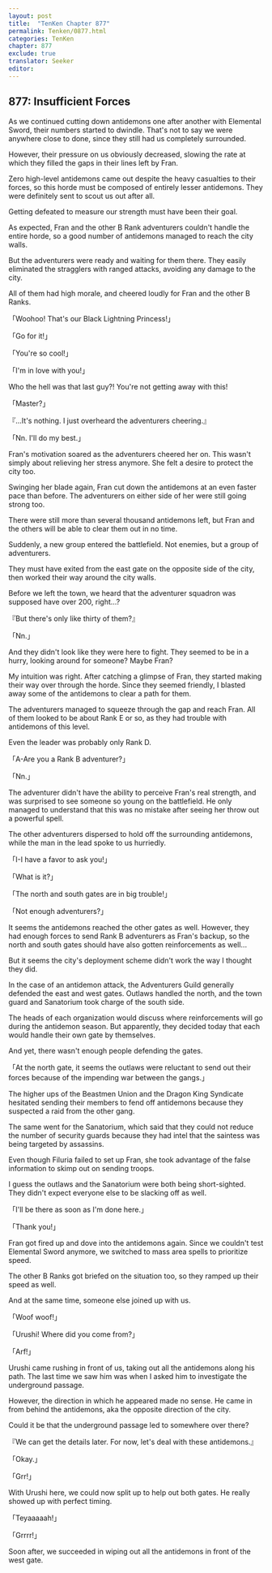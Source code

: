 ```yaml
---
layout: post
title:  "TenKen Chapter 877"
permalink: Tenken/0877.html
categories: TenKen
chapter: 877
exclude: true
translator: Seeker
editor: 
---
```

<h2>877: Insufficient Forces</h2>

As we continued cutting down antidemons one after another with Elemental Sword, their numbers started to dwindle. That's not to say we were anywhere close to done, since they still had us completely surrounded.

However, their pressure on us obviously decreased, slowing the rate at which they filled the gaps in their lines left by Fran.

Zero high-level antidemons came out despite the heavy casualties to their forces, so this horde must be composed of entirely lesser antidemons. They were definitely sent to scout us out after all.

Getting defeated to measure our strength must have been their goal.

As expected, Fran and the other B Rank adventurers couldn't handle the entire horde, so a good number of antidemons managed to reach the city walls.

But the adventurers were ready and waiting for them there. They easily eliminated the stragglers with ranged attacks, avoiding any damage to the city.

All of them had high morale, and cheered loudly for Fran and the other B Ranks.

「Woohoo! That's our Black Lightning Princess!」

「Go for it!」

「You're so cool!」

「I'm in love with you!」

Who the hell was that last guy?! You're not getting away with this!

「Master?」

『...It's nothing. I just overheard the adventurers cheering.』

「Nn. I'll do my best.」

Fran's motivation soared as the adventurers cheered her on. This wasn't simply about relieving her stress anymore. She felt a desire to protect the city too.

Swinging her blade again, Fran cut down the antidemons at an even faster pace than before. The adventurers on either side of her were still going strong too.

There were still more than several thousand antidemons left, but Fran and the others will be able to clear them out in no time.

Suddenly, a new group entered the battlefield. Not enemies, but a group of adventurers.

They must have exited from the east gate on the opposite side of the city, then worked their way around the city walls.

Before we left the town, we heard that the adventurer squadron was supposed have over 200, right...?

『But there's only like thirty of them?』

「Nn.」

And they didn't look like they were here to fight. They seemed to be in a hurry, looking around for someone? Maybe Fran?

My intuition was right. After catching a glimpse of Fran, they started making their way over through the horde. Since they seemed friendly, I blasted away some of the antidemons to clear a path for them.

The adventurers managed to squeeze through the gap and reach Fran. All of them looked to be about Rank E or so, as they had trouble with antidemons of this level.

Even the leader was probably only Rank D.

「A-Are you a Rank B adventurer?」

「Nn.」

The adventurer didn't have the ability to perceive Fran's real strength, and was surprised to see someone so young on the battlefield. He only managed to understand that this was no mistake after seeing her throw out a powerful spell.

The other adventurers dispersed to hold off the surrounding antidemons, while the man in the lead spoke to us hurriedly.

「I-I have a favor to ask you!」

「What is it?」

「The north and south gates are in big trouble!」

「Not enough adventurers?」

It seems the antidemons reached the other gates as well. However, they had enough forces to send Rank B adventurers as Fran's backup, so the north and south gates should have also gotten reinforcements as well...

But it seems the city's deployment scheme didn't work the way I thought they did.

In the case of an antidemon attack, the Adventurers Guild generally defended the east and west gates. Outlaws handled the north, and the town guard and Sanatorium took charge of the south side.

The heads of each organization would discuss where reinforcements will go during the antidemon season. But apparently, they decided today that each would handle their own gate by themselves.

And yet, there wasn't enough people defending the gates.

「At the north gate, it seems the outlaws were reluctant to send out their forces because of the impending war between the gangs.」

The higher ups of the Beastmen Union and the Dragon King Syndicate hesitated sending their members to fend off antidemons because they suspected a raid from the other gang.

The same went for the Sanatorium, which said that they could not reduce the number of security guards because they had intel that the saintess was being targeted by assassins.

Even though Filuria failed to set up Fran, she took advantage of the false information to skimp out on sending troops.

I guess the outlaws and the Sanatorium were both being short-sighted. They didn't expect everyone else to be slacking off as well.

「I'll be there as soon as I'm done here.」

「Thank you!」

Fran got fired up and dove into the antidemons again. Since we couldn't test Elemental Sword anymore, we switched to mass area spells to prioritize speed.

The other B Ranks got briefed on the situation too, so they ramped up their speed as well.

And at the same time, someone else joined up with us.

「Woof woof!」

「Urushi! Where did you come from?」

「Arf!」

Urushi came rushing in front of us, taking out all the antidemons along his path. The last time we saw him was when I asked him to investigate the underground passage.

However, the direction in which he appeared made no sense. He came in from behind the antidemons, aka the opposite direction of the city.

Could it be that the underground passage led to somewhere over there?

『We can get the details later. For now, let's deal with these antidemons.』

「Okay.」

「Grr!」

With Urushi here, we could now split up to help out both gates. He really showed up with perfect timing.

「Teyaaaaah!」

「Grrrr!」

Soon after, we succeeded in wiping out all the antidemons in front of the west gate.



